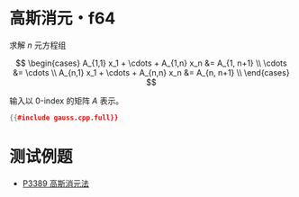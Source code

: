 # 高斯消元・f64

求解 $n$ 元方程组

$$
\begin{cases}
A_{1,1} x_1 + \cdots + A_{1,n} x_n &= A_{1, n+1} \\
\cdots &= \cdots \\
A_{n,1} x_1 + \cdots + A_{n,n} x_n &= A_{n, n+1} \\
\end{cases}
$$

输入以 $0$-index 的矩阵 $A$ 表示。

```cpp
{{#include gauss.cpp.full}}
```

# 测试例题

- [P3389 高斯消元法](https://www.luogu.com.cn/problem/P3389)
